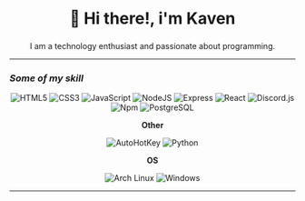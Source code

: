 <h1 align="center">👋 Hi there!, i'm Kaven</h1>
<h3 align="center"></h3>
<p align="center">I am a technology enthusiast and passionate about programming.</p>

___
### *Some of my skill*
<p align='center'>
    <img alt="HTML5" src="https://img.shields.io/badge/-HTML5-black?logo=html5">
    <img alt="CSS3" src="https://img.shields.io/badge/-CSS3-black?logo=css3&logoColor=3b86ff">
    <img alt="JavaScript" src="https://img.shields.io/badge/-JavaScript-black?logo=javascript">
    <img alt="NodeJS" src="https://img.shields.io/badge/-NodeJS-black?logo=node.js">
    <img alt="Express" src="https://img.shields.io/badge/-Express-black?logo=express">
    <img alt="React" src="https://img.shields.io/badge/-React-black?logo=react">
    <img alt="Discord.js" src="https://img.shields.io/badge/-Discord.js-black?logo=discord">
    <img alt="Npm" src="https://img.shields.io/badge/-Npm-black?logo=npm&logoColor=db0000">
    <img alt="PostgreSQL" src="https://img.shields.io/badge/-PostgreSQL-black?logo=postgresql">
</p>
<p align='center'><strong>Other</strong></p>
<p align='center'>
  <img alt="AutoHotKey" src="https://img.shields.io/badge/-AutoHotKey-black?logo=autohotkey">
  <img alt="Python" src="https://img.shields.io/badge/-Python-black?logo=python">    
</p>
<p align='center'><strong>OS</strong></p>
<p align='center'>
  <img alt="Arch Linux" src="https://img.shields.io/badge/-Arch_Linux-black?logo=archlinux">
  <img alt="Windows" src="https://img.shields.io/badge/-Windows-black?logo=windows">
</p>

___
